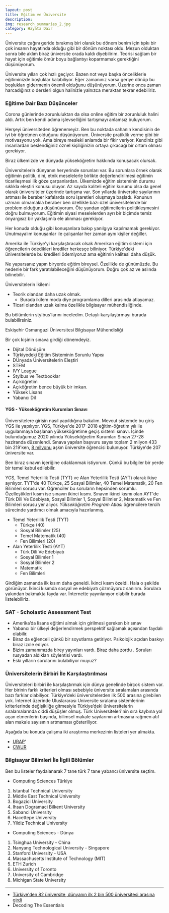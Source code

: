 ```yaml
---
layout: post
title: Eğitim ve Üniversite
description: 
img: research_summaries_2.jpg
category: Hayata Dair
---
```


Üniversite çağını geride bırakmış biri olarak bu dönem benim için tıpkı bir çok insanın hayatında olduğu gibi bir dönüm noktası oldu. Mezun olduktan sonra bile aklım biraz üniversite orada kaldı diyebilirim. Teorisi sağlam bir hayat için eğitimle ömür boyu bağlantıyı koparmamak gerektiğini düşünüyorum.

Üniversite yılları çok hızlı geçiyor. Bazen not veya başka önceliklerle eğitiminizde boşluklar kalabiliyor. Eğer zamanınız varsa geriye dönüp bu boşlukları gidermenin önemli olduğunu düşünüyorum. Üzerine onca zaman harcadığınız o dersleri olgun halinizle yalnızca meraktan tekrar edebiliriz.

### Eğitime Dair Bazı Düşünceler

Corona günlerinde zorunluluktan da olsa online eğitim bir zorunluluk halini aldı. Artık ben kendi adıma işlevselliğini tartışmayı anlamsız buluyorum.

Herşeyi üniversiteden öğrenemeyiz. Ben bu noktada sahanın kendisinin de iyi bir öğretmen olduğunu düşünüyorum. Üniversite pratiklik verme gibi bir motivasyonu yok. Ama bireye mesleki anlamda bir fikir veriyor. Kendiniz gibi insanlardan beslendiğiniz öznel kişiliğinizin ortaya çıkacağı bir ortam olması gerekiyor.

Biraz ülkemizde ve dünyada yükseköğretim hakkında konuşacak olursak. 

Üniversitelerin dünyanın heryerinde sorunları var. Bu sorunlara örnek olarak eğitimin politik, dini, etnik meselelerle birlikte değerlendirilmesi eğitimin ticarileşmesi ilk göze çarpanlardan. Ülkemizde eğitim sisteminin durumu sıklıkla eleştiri konusu oluyor. Az sayıda kaliteli eğitim kurumu olsa da genel olarak üniversiteler üzerinde tartışma var. Son yıllarda üniversite sayılarının artması ile beraber kafalarda soru işaretleri oluşmaya başladı. Konunun uzmanı olmamakla beraber ben özellikle bazı özel üniversitelerde bir problem olduğunu düşünüyorum. Öte yandan eğitimcilerin politikleşmesini doğru bulmuyorum. Eğitimin siyasi meselelerden ayrı bir biçimde temiz önyargısız bir yaklaşımla ele alınması gerekiyor.

Her konuda olduğu gibi konuşanlara bakıp yanılgıya kapılmamak gerekiyor. Unutmayalım konuşanlar ile çalışanlar her zaman aynı kişiler değiller.

Amerika ile Türkiye'yi karşılaştıracak olsak Amerikan eğitim sistemi için öğrencilerin ödedikleri krediler herkesçe biliniyor. Türkiye'deki üniversitelerde bu kredileri ödemiyoruz ama eğitimin kalitesi daha düşük.

Ne yaparsanız yapın biryerde eğitim bireysel. Özellikle de günümüzde. Bu nedenle bir fark yaratılabileceğini düşünüyorum. Doğru çok az ve aslında bilinebilir.

Üniversitelerin İkilemi
* Teorik olandan daha uzak olmak. 
    * Burada ikilem moda diye programlama dilleri arasında atlayamaz. 
* Ticari olandan uzak kalma özellikle bilgisayar mühendisliğinde.

Bu bölümlerin stylbus'larını inceledim. Detaylı karşılaştırmayı burada bulabilirsiniz.

Eskişehir Osmangazi Üniversitesi Bilgisayar Mühendisliği

Bir çok kişinin sınava girdiği dönemdeyiz.

* Dijital Dönüşüm
* Türkiyedeki Eğitim Sisteminin Sorunlu Yapısı
* DÜnyada Üniversitelerin Eleştiri
* STEM
* IVY League
* Stylbus ve Textbooklar
* Açıköğretim
* Açıköğretim bence büyük bir imkan.
* Yüksek Lisans
* Yabancı Dil

#### YGS - Yükseköğretim Kurumları Sınavı

Üniversitelere girişin nasıl yapıldığına bakalım. Mevcut sistemde bu giriş YGS ile yapılıyor. YGS, Türkiye'de 2017–2018 eğitim-öğretim yılı ile uygulanmaya başlanan yükseköğretime geçiş sistemi sınavı. İçinde bulunduğumuz 2020 yılında Yükseköğretim Kurumları Sınavı 27-28 haziranda düzenlendi. Sınava yapılan başvuru sayısı toplam 2 milyon 433 bin 219'ken, [8 milyonu](https://www.ntv.com.tr/egitim/yuksekogretimdeki-ogrenci-sayisi-8-milyonu-asti) aşkın üniversite öğrencisi bulunuyor. Türkiye'de 207 üniversite var.

Ben biraz sınavın içeriğine odaklanmak istiyorum. Çünkü bu bilgiler bir yerde bir temel kabul edilebilir.

YGS, Temel Yeterlilik Testi (TYT) ve Alan Yeterlilik Testi (AYT) olarak ikiye ayrılıyor. TYT'de 40 Türkçe, 25 Sosyal Bilimler, 40 Temel Matematik, 20 Fen Bilimleri sorusu var. Öğrenciler bu soruların hepsinden sorumlu. Özelleştikleri kısım ise sınavın ikinci kısmı. Sınavın ikinci kısmı olan AYT'de Türk Dili Ve Edebiyatı, Sosyal Bilimler 1, Sosyal Bilimler 2, Matematik ve Fen Bilimleri sorusu yer alıyor.  *Yükseköğretim Program Atlası* öğrencilere tercih sürecinde yardımcı olmak amacıyla hazırlanmış.

* Temel Yeterlilik Testi (TYT)
   * Türkçe (40)
   * Sosyal Bilimler (25)
   * Temel Matematik (40)
   * Fen Bilimleri (20)
* Alan Yeterlilik Testi (AYT)
   * Türk Dili Ve Edebiyatı
   * Sosyal Bilimler 1
   * Sosyal Bilimler 2
   * Matematik
   * Fen Bilimleri
   
Girdiğim zamanda ilk kısım daha geneldi. İkinci kısım özeldi. Hala o şekilde görünüyor. İkinci kısımda sosyal ve edebiyatı çözmüyoruz sanırım. Sorulara yakından bakmakta fayda var. İnternette yayınlanıyor olabilir burada listelebiliriz.
   

### SAT - Scholastic Assessment Test

* Amerika’da lisans eğitimi almak için girilmesi gereken bir sınav
* Yabancı bir ülkeyi değerlendirmek perspektif sağlamak açısından faydalı olabilir.
* Biraz da eğlenceli çünkü bir soyutlama getiriyor. Psikolojik açıdan baskıyı biraz izole ediyor. 
* Bizim zamanımızda birey yayınları vardı. Biraz daha zordu . Soruları rusyadan aldıkları söylentisi vardı.
* Eski yılların sorularını bulabiliyor muyuz?

### Üniversitelerin Birbiri İle Karşılaştırılması

Üniversiteleri birbiri ile karşılaştırmak için dünya genelinde birçok sistem var.
Her birinin farklı kriterleri olması sebebiyle üniversite sıralamaları arasında bazı farklar olabiliyor.  Türkiye’deki üniversitelerden ilk 500 arasına girebilen yok.
İnternet üzerinde Uluslararası Universite sıralama sistemlerinin kriterlerinde değişikliğe gitmesiyle Türkiye’deki üniversitelerin sıralamalarında ciddi düşüşler olmuş.
Türk Üniversiteleri'nin sıra kaybına yol açan etmenlerin başında, bilimsel makale sayılarının artmasına rağmen atıf alan makale sayısının artmaması gösteriliyor.

Aşağıda bu konuda çalışma iki araştırma merkezinin listeleri yer almakta.
* [URAP](https://www.urapcenter.org/)'
* [CWUR](https://cwur.org/)

### Bilgisayar Bilimleri İle İlgili Bölümler

Ben bu listeler faydalanarak 7 tane türk 7 tane yabancı üniversite seçtim.

* Computing Sciences Türkiye
1. Istanbul Technical University
2. Middle East Technical University
3. Bogazici University
4. Ihsan Dogramaci Bilkent University
5. Sabanci University
6. Hacettepe University
7. Yildiz Technical University

* Computing Sciences - Dünya
1. Tsinghua University - China
2. Nanyang Technological University - Singapore
3. Stanford University - USA
4. Massachusetts Institute of Technology (MIT)
5. ETH Zurich
6. University of Toronto
7. University of Cambridge
8. Michigan State University

------------------------
* [Türkiye'den 82 üniversite, dünyanın ilk 2 bin 500 üniversitesi arasına girdi](aa.com.tr/tr/egitim/turkiyeden-82-universite-dunyanin-ilk-2-bin-500-universitesi-arasina-girdi)
* Decoding The Essentials
